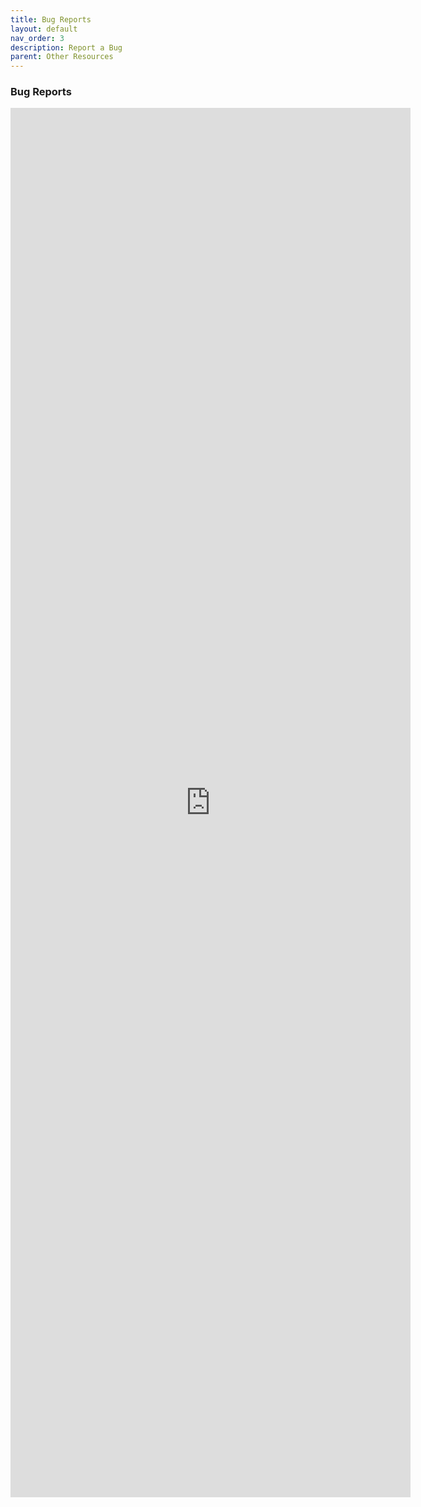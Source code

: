```yaml
---
title: Bug Reports
layout: default
nav_order: 3
description: Report a Bug
parent: Other Resources
---
```



### Bug Reports

<iframe src="https://docs.google.com/forms/d/e/1FAIpQLSdExEFLJdB7XgcnJtao08lHSdUVaz-2AkNqPtKTUuaawryAgQ/viewform?embedded=true" width="640" height="2223" frameborder="0" marginheight="0" marginwidth="0">Loading…</iframe>